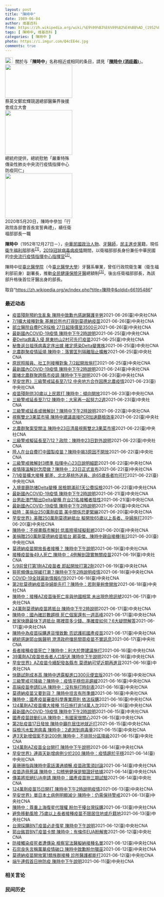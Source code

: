 ```yaml
---
layout: post
title: "陳時中"
date: 1989-06-04
author: 维基百科
from: https://zh.wikipedia.org/wiki/%E9%99%B3%E6%99%82%E4%B8%AD_(1952%E5%B9%B4)
tags: [ 陳時中, 维基百科 ]
categories: [ 陳時中 ]
photo: https://i.imgur.com/Q4cEE4e.jpg
comments: true
---
```

<div class="mw-parser-output"><div id="noteTA-54dafe5e" class="noteTA"><div class="noteTA-group"><div data-noteta-group-source="module" data-noteta-group="Medicine"></div></div></div>
<div role="note" class="hatnote navigation-not-searchable"><a href="/wiki/Wikipedia:%E6%B6%88%E6%AD%A7%E4%B9%89" title="Wikipedia:消歧义"><img alt="Disambig gray.svg" src="//upload.wikimedia.org/wikipedia/commons/thumb/5/5f/Disambig_gray.svg/25px-Disambig_gray.svg.png" decoding="async" width="25" height="19" srcset="//upload.wikimedia.org/wikipedia/commons/thumb/5/5f/Disambig_gray.svg/38px-Disambig_gray.svg.png 1.5x, //upload.wikimedia.org/wikipedia/commons/thumb/5/5f/Disambig_gray.svg/50px-Disambig_gray.svg.png 2x" data-file-width="220" data-file-height="168"></a>&nbsp;&nbsp;關於与「<b>陳時中</b>」名称相近或相同的条目，請見「<b><a href="/wiki/%E9%99%B3%E6%99%82%E4%B8%AD_(%E6%B6%88%E6%AD%A7%E7%BE%A9)" class="mw-disambig" title="陳時中 (消歧義)">陳時中 (消歧義)</a></b>」。</div>

<div class="thumb tright"><div class="thumbinner" style="width:222px;"><a href="/wiki/File:%E9%84%AD%E5%AE%8F%E8%BC%9D%E8%88%87%E9%86%AB%E6%94%BF%E4%BA%BA%E5%A3%AB%E5%90%88%E7%85%A7.jpg" class="image"><img alt="" src="//upload.wikimedia.org/wikipedia/commons/thumb/e/e0/%E9%84%AD%E5%AE%8F%E8%BC%9D%E8%88%87%E9%86%AB%E6%94%BF%E4%BA%BA%E5%A3%AB%E5%90%88%E7%85%A7.jpg/220px-%E9%84%AD%E5%AE%8F%E8%BC%9D%E8%88%87%E9%86%AB%E6%94%BF%E4%BA%BA%E5%A3%AB%E5%90%88%E7%85%A7.jpg" decoding="async" width="220" height="110" class="thumbimage" srcset="//upload.wikimedia.org/wikipedia/commons/thumb/e/e0/%E9%84%AD%E5%AE%8F%E8%BC%9D%E8%88%87%E9%86%AB%E6%94%BF%E4%BA%BA%E5%A3%AB%E5%90%88%E7%85%A7.jpg/330px-%E9%84%AD%E5%AE%8F%E8%BC%9D%E8%88%87%E9%86%AB%E6%94%BF%E4%BA%BA%E5%A3%AB%E5%90%88%E7%85%A7.jpg 1.5x, //upload.wikimedia.org/wikipedia/commons/thumb/e/e0/%E9%84%AD%E5%AE%8F%E8%BC%9D%E8%88%87%E9%86%AB%E6%94%BF%E4%BA%BA%E5%A3%AB%E5%90%88%E7%85%A7.jpg/440px-%E9%84%AD%E5%AE%8F%E8%BC%9D%E8%88%87%E9%86%AB%E6%94%BF%E4%BA%BA%E5%A3%AB%E5%90%88%E7%85%A7.jpg 2x" data-file-width="4160" data-file-height="2080"></a>  <div class="thumbcaption"><div class="magnify"><a href="/wiki/File:%E9%84%AD%E5%AE%8F%E8%BC%9D%E8%88%87%E9%86%AB%E6%94%BF%E4%BA%BA%E5%A3%AB%E5%90%88%E7%85%A7.jpg" class="internal" title="放大"></a></div>蔡英文鄭宏輝競選總部醫藥界後援會成立大會</div></div></div>
<div class="thumb tright"><div class="thumbinner" style="width:222px;"><a href="/wiki/File:02.07_%E7%B8%BD%E7%B5%B1%E6%85%B0%E5%8B%89%E3%80%8C%E5%9A%B4%E9%87%8D%E7%89%B9%E6%AE%8A%E5%82%B3%E6%9F%93%E6%80%A7%E8%82%BA%E7%82%8E%E4%B8%AD%E5%A4%AE%E6%B5%81%E8%A1%8C%E7%96%AB%E6%83%85%E6%8C%87%E6%8F%AE%E4%B8%AD%E5%BF%83%E9%98%B2%E7%96%AB%E5%90%8C%E4%BB%81%E3%80%8D_(49500116692).jpg" class="image"><img alt="" src="//upload.wikimedia.org/wikipedia/commons/thumb/9/95/02.07_%E7%B8%BD%E7%B5%B1%E6%85%B0%E5%8B%89%E3%80%8C%E5%9A%B4%E9%87%8D%E7%89%B9%E6%AE%8A%E5%82%B3%E6%9F%93%E6%80%A7%E8%82%BA%E7%82%8E%E4%B8%AD%E5%A4%AE%E6%B5%81%E8%A1%8C%E7%96%AB%E6%83%85%E6%8C%87%E6%8F%AE%E4%B8%AD%E5%BF%83%E9%98%B2%E7%96%AB%E5%90%8C%E4%BB%81%E3%80%8D_%2849500116692%29.jpg/220px-02.07_%E7%B8%BD%E7%B5%B1%E6%85%B0%E5%8B%89%E3%80%8C%E5%9A%B4%E9%87%8D%E7%89%B9%E6%AE%8A%E5%82%B3%E6%9F%93%E6%80%A7%E8%82%BA%E7%82%8E%E4%B8%AD%E5%A4%AE%E6%B5%81%E8%A1%8C%E7%96%AB%E6%83%85%E6%8C%87%E6%8F%AE%E4%B8%AD%E5%BF%83%E9%98%B2%E7%96%AB%E5%90%8C%E4%BB%81%E3%80%8D_%2849500116692%29.jpg" decoding="async" width="220" height="147" class="thumbimage" srcset="//upload.wikimedia.org/wikipedia/commons/thumb/9/95/02.07_%E7%B8%BD%E7%B5%B1%E6%85%B0%E5%8B%89%E3%80%8C%E5%9A%B4%E9%87%8D%E7%89%B9%E6%AE%8A%E5%82%B3%E6%9F%93%E6%80%A7%E8%82%BA%E7%82%8E%E4%B8%AD%E5%A4%AE%E6%B5%81%E8%A1%8C%E7%96%AB%E6%83%85%E6%8C%87%E6%8F%AE%E4%B8%AD%E5%BF%83%E9%98%B2%E7%96%AB%E5%90%8C%E4%BB%81%E3%80%8D_%2849500116692%29.jpg/330px-02.07_%E7%B8%BD%E7%B5%B1%E6%85%B0%E5%8B%89%E3%80%8C%E5%9A%B4%E9%87%8D%E7%89%B9%E6%AE%8A%E5%82%B3%E6%9F%93%E6%80%A7%E8%82%BA%E7%82%8E%E4%B8%AD%E5%A4%AE%E6%B5%81%E8%A1%8C%E7%96%AB%E6%83%85%E6%8C%87%E6%8F%AE%E4%B8%AD%E5%BF%83%E9%98%B2%E7%96%AB%E5%90%8C%E4%BB%81%E3%80%8D_%2849500116692%29.jpg 1.5x, //upload.wikimedia.org/wikipedia/commons/thumb/9/95/02.07_%E7%B8%BD%E7%B5%B1%E6%85%B0%E5%8B%89%E3%80%8C%E5%9A%B4%E9%87%8D%E7%89%B9%E6%AE%8A%E5%82%B3%E6%9F%93%E6%80%A7%E8%82%BA%E7%82%8E%E4%B8%AD%E5%A4%AE%E6%B5%81%E8%A1%8C%E7%96%AB%E6%83%85%E6%8C%87%E6%8F%AE%E4%B8%AD%E5%BF%83%E9%98%B2%E7%96%AB%E5%90%8C%E4%BB%81%E3%80%8D_%2849500116692%29.jpg/440px-02.07_%E7%B8%BD%E7%B5%B1%E6%85%B0%E5%8B%89%E3%80%8C%E5%9A%B4%E9%87%8D%E7%89%B9%E6%AE%8A%E5%82%B3%E6%9F%93%E6%80%A7%E8%82%BA%E7%82%8E%E4%B8%AD%E5%A4%AE%E6%B5%81%E8%A1%8C%E7%96%AB%E6%83%85%E6%8C%87%E6%8F%AE%E4%B8%AD%E5%BF%83%E9%98%B2%E7%96%AB%E5%90%8C%E4%BB%81%E3%80%8D_%2849500116692%29.jpg 2x" data-file-width="2048" data-file-height="1365"></a>  <div class="thumbcaption"><div class="magnify"><a href="/wiki/File:02.07_%E7%B8%BD%E7%B5%B1%E6%85%B0%E5%8B%89%E3%80%8C%E5%9A%B4%E9%87%8D%E7%89%B9%E6%AE%8A%E5%82%B3%E6%9F%93%E6%80%A7%E8%82%BA%E7%82%8E%E4%B8%AD%E5%A4%AE%E6%B5%81%E8%A1%8C%E7%96%AB%E6%83%85%E6%8C%87%E6%8F%AE%E4%B8%AD%E5%BF%83%E9%98%B2%E7%96%AB%E5%90%8C%E4%BB%81%E3%80%8D_(49500116692).jpg" class="internal" title="放大"></a></div>總統府提供，總統慰勉「嚴重特殊傳染性肺炎中央流行疫情指揮中心防疫同仁」</div></div></div>
<div class="thumb tright"><div class="thumbinner" style="width:222px;"><a href="/wiki/File:05.20_%E7%B8%BD%E7%B5%B1%E4%B8%BB%E6%8C%81%E3%80%8C%E8%A1%8C%E6%94%BF%E9%99%A2%E5%89%AF%E9%99%A2%E9%95%B7%E6%9A%A8%E5%90%84%E9%83%A8%E6%9C%83%E9%A6%96%E9%95%B7%E5%AE%A3%E8%AA%93%E5%85%B8%E7%A6%AE%E3%80%8D-%E9%99%B3%E6%99%82%E4%B8%AD.jpg" class="image"><img alt="" src="//upload.wikimedia.org/wikipedia/commons/thumb/a/aa/05.20_%E7%B8%BD%E7%B5%B1%E4%B8%BB%E6%8C%81%E3%80%8C%E8%A1%8C%E6%94%BF%E9%99%A2%E5%89%AF%E9%99%A2%E9%95%B7%E6%9A%A8%E5%90%84%E9%83%A8%E6%9C%83%E9%A6%96%E9%95%B7%E5%AE%A3%E8%AA%93%E5%85%B8%E7%A6%AE%E3%80%8D-%E9%99%B3%E6%99%82%E4%B8%AD.jpg/220px-05.20_%E7%B8%BD%E7%B5%B1%E4%B8%BB%E6%8C%81%E3%80%8C%E8%A1%8C%E6%94%BF%E9%99%A2%E5%89%AF%E9%99%A2%E9%95%B7%E6%9A%A8%E5%90%84%E9%83%A8%E6%9C%83%E9%A6%96%E9%95%B7%E5%AE%A3%E8%AA%93%E5%85%B8%E7%A6%AE%E3%80%8D-%E9%99%B3%E6%99%82%E4%B8%AD.jpg" decoding="async" width="220" height="147" class="thumbimage" srcset="//upload.wikimedia.org/wikipedia/commons/thumb/a/aa/05.20_%E7%B8%BD%E7%B5%B1%E4%B8%BB%E6%8C%81%E3%80%8C%E8%A1%8C%E6%94%BF%E9%99%A2%E5%89%AF%E9%99%A2%E9%95%B7%E6%9A%A8%E5%90%84%E9%83%A8%E6%9C%83%E9%A6%96%E9%95%B7%E5%AE%A3%E8%AA%93%E5%85%B8%E7%A6%AE%E3%80%8D-%E9%99%B3%E6%99%82%E4%B8%AD.jpg/330px-05.20_%E7%B8%BD%E7%B5%B1%E4%B8%BB%E6%8C%81%E3%80%8C%E8%A1%8C%E6%94%BF%E9%99%A2%E5%89%AF%E9%99%A2%E9%95%B7%E6%9A%A8%E5%90%84%E9%83%A8%E6%9C%83%E9%A6%96%E9%95%B7%E5%AE%A3%E8%AA%93%E5%85%B8%E7%A6%AE%E3%80%8D-%E9%99%B3%E6%99%82%E4%B8%AD.jpg 1.5x, //upload.wikimedia.org/wikipedia/commons/thumb/a/aa/05.20_%E7%B8%BD%E7%B5%B1%E4%B8%BB%E6%8C%81%E3%80%8C%E8%A1%8C%E6%94%BF%E9%99%A2%E5%89%AF%E9%99%A2%E9%95%B7%E6%9A%A8%E5%90%84%E9%83%A8%E6%9C%83%E9%A6%96%E9%95%B7%E5%AE%A3%E8%AA%93%E5%85%B8%E7%A6%AE%E3%80%8D-%E9%99%B3%E6%99%82%E4%B8%AD.jpg/440px-05.20_%E7%B8%BD%E7%B5%B1%E4%B8%BB%E6%8C%81%E3%80%8C%E8%A1%8C%E6%94%BF%E9%99%A2%E5%89%AF%E9%99%A2%E9%95%B7%E6%9A%A8%E5%90%84%E9%83%A8%E6%9C%83%E9%A6%96%E9%95%B7%E5%AE%A3%E8%AA%93%E5%85%B8%E7%A6%AE%E3%80%8D-%E9%99%B3%E6%99%82%E4%B8%AD.jpg 2x" data-file-width="2508" data-file-height="1672"></a>  <div class="thumbcaption"><div class="magnify"><a href="/wiki/File:05.20_%E7%B8%BD%E7%B5%B1%E4%B8%BB%E6%8C%81%E3%80%8C%E8%A1%8C%E6%94%BF%E9%99%A2%E5%89%AF%E9%99%A2%E9%95%B7%E6%9A%A8%E5%90%84%E9%83%A8%E6%9C%83%E9%A6%96%E9%95%B7%E5%AE%A3%E8%AA%93%E5%85%B8%E7%A6%AE%E3%80%8D-%E9%99%B3%E6%99%82%E4%B8%AD.jpg" class="internal" title="放大"></a></div>2020年5月20日，陳時中參加「行政院各部會首長宣誓典禮」，續任衛福部部長一職</div></div></div>
<p><b>陳時中</b>（1952年12月27日<span class="useeditintro" title="Template:BLP editintro">－</span>），<a href="/wiki/%E4%B8%AD%E8%8F%AF%E6%B0%91%E5%9C%8B" title="中華民國">中華民國</a><a href="/wiki/%E6%94%BF%E6%B2%BB%E4%BA%BA%E7%89%A9" title="政治人物">政治人物</a>、<a href="/wiki/%E7%89%99%E9%86%AB%E5%B8%AB" class="mw-redirect" title="牙醫師">牙醫師</a>，<a href="/wiki/%E6%B0%91%E4%B8%BB%E9%80%B2%E6%AD%A5%E9%BB%A8" title="民主進步黨">民主進步黨</a>籍，現任<a href="/wiki/%E4%B8%AD%E8%8F%AF%E6%B0%91%E5%9C%8B%E8%A1%9B%E7%94%9F%E7%A6%8F%E5%88%A9%E9%83%A8" title="中華民國衛生福利部">衛生福利部</a>部長<sup id="cite_ref-1" class="reference"><a href="#cite_note-1">[1]</a></sup>，<a href="/wiki/2019%E5%86%A0%E7%8B%80%E7%97%85%E6%AF%92%E7%97%85%E8%87%BA%E7%81%A3%E7%96%AB%E6%83%85" title="2019冠狀病毒病臺灣疫情">2019冠狀病毒病疫情</a>期間，以衛福部部長身份兼任中華民國的<a href="/wiki/%E5%9C%8B%E5%AE%B6%E8%A1%9B%E7%94%9F%E6%8C%87%E6%8F%AE%E4%B8%AD%E5%BF%83%E4%B8%AD%E5%A4%AE%E6%B5%81%E8%A1%8C%E7%96%AB%E6%83%85%E6%8C%87%E6%8F%AE%E4%B8%AD%E5%BF%83" title="國家衛生指揮中心中央流行疫情指揮中心">中央流行疫情指揮中心</a><a href="/wiki/%E6%8C%87%E6%8F%AE%E5%AE%98" title="指揮官">指揮官</a><sup id="cite_ref-2" class="reference"><a href="#cite_note-2">[2]</a></sup>。
</p><p>陳時中從<a href="/wiki/%E8%87%BA%E5%8C%97%E9%86%AB%E5%AD%B8%E9%99%A2" class="mw-redirect" title="臺北醫學院">臺北醫學院</a>（今<a href="/wiki/%E8%87%BA%E5%8C%97%E9%86%AB%E5%AD%B8%E5%A4%A7%E5%AD%B8" title="臺北醫學大學">臺北醫學大學</a>）牙醫系畢業，曾任行政院衛生署（衛生福利部前身）副署長，推動<a href="/wiki/%E5%85%A8%E6%B0%91%E5%81%A5%E5%BA%B7%E4%BF%9D%E9%9A%AA" title="全民健康保險">全民健康保險</a><a href="/wiki/%E7%89%99%E9%86%AB" title="牙醫">牙醫</a>總額制<sup id="cite_ref-3" class="reference"><a href="#cite_note-3">[3]</a></sup>，後出任衛福部部長，為該部升格後首位牙醫出身的部長。
</p>
</div><noscript><img src="//zh.wikipedia.org/wiki/Special:CentralAutoLogin/start?type=1x1" alt="" title="" width="1" height="1" style="border: none; position: absolute;"></noscript>
<div class="printfooter">取自“<a dir="ltr" href="https://zh.wikipedia.org/w/index.php?title=陳時中&amp;oldid=66195486">https://zh.wikipedia.org/w/index.php?title=陳時中&amp;oldid=66195486</a>”</div><div id="recent-news"><h3>最近动态</h3><ul><li><a href="https://nodebe4.github.io/waimei/2021-06-26/%E7%96%AB%E8%8B%97%E6%AE%98%E5%8A%91%E9%A0%90%E7%B4%84%E7%94%9F%E4%BA%82%E8%B1%A1-%E9%99%B3%E6%99%82%E4%B8%AD%E8%87%B4%E6%AD%89%E4%B9%9F%E6%84%9F%E8%AC%9D%E9%86%AB%E8%AD%B7%E8%BE%9B%E5%8B%9E" title="疫苗殘劑預約生亂象 陳時中致歉也感謝醫護辛勞—— 疫情指揮中心25日宣布開放18歲以上民眾預約施打疫苗殘劑，各縣市醫療院所預約電話爆量。指揮中心指揮官陳時中26日表示，造成各界困擾很抱歉，也感謝...">疫苗殘劑預約生亂象 陳時中致歉也感謝醫護辛勞</a><time>2021-06-26</time><a class="tag">(臺)中央社CNA</a></li>
<li><a href="https://nodebe4.github.io/waimei/2021-06-26/7-1%E6%93%B4%E5%A4%A7%E6%8E%A5%E7%A8%AE%E5%B0%8D%E8%B1%A1-%E5%9F%BA%E5%B1%A4%E8%A8%BA%E6%89%80%E4%B9%9F%E6%89%93%E5%BE%97%E5%88%B0%E8%8E%AB%E5%BE%B7%E7%B4%8D%E7%96%AB%E8%8B%97" title="7/1擴大接種對象 基層診所也打得到莫德納疫苗—— 7月1日起武漢肺炎疫苗擴大接種，疫情指揮中心指揮官陳時中26日表示，最新檢驗放行的106萬劑莫德納疫苗將分2批配送，由於解凍後可保存在攝氏2到...">7/1擴大接種對象 基層診所也打得到莫德納疫苗</a><time>2021-06-26</time><a class="tag">(臺)中央社CNA</a></li>
<li><a href="https://nodebe4.github.io/waimei/2021-06-26/%E9%83%A8%E7%AB%8B%E9%86%AB%E9%99%A2%E8%87%AA%E8%B2%BBPCR%E6%8E%A1%E6%AA%A2-27%E6%97%A5%E8%B5%B7%E9%99%8D%E5%83%B9%E8%87%B33500%E5%85%83" title="部立醫院自費PCR採檢 27日起降價至3500元—— 疫情指揮中心指揮官陳時中26日宣布，部立醫院PCR自費採檢費用27日起從新台幣5000元降至3500元，急件7000元降至4500元。圖為醫...">部立醫院自費PCR採檢  27日起降價至3500元</a><time>2021-06-26</time><a class="tag">(臺)中央社CNA</a></li>
<li><a href="https://nodebe4.github.io/waimei/2021-06-25/%E6%9C%80%E6%96%B0%E5%9C%8B%E5%85%A7COVID-19%E7%96%AB%E6%83%85-%E9%99%B3%E6%99%82%E4%B8%AD%E4%B8%8B%E5%8D%882%E6%99%82%E8%AA%AA%E6%98%8E" title="最新國內COVID-19疫情 陳時中下午2時說明—— （中央社記者江慧珺台北26日電）秘魯返台的祖孫感染Delta變異株，相關的屏東計程車司機群聚案正進行基因定序；另指揮中心宣布疫苗殘劑可供18...">最新國內COVID-19疫情 陳時中下午2時說明</a><time>2021-06-25</time><a class="tag">(臺)中央社CNA</a></li>
<li><a href="https://nodebe4.github.io/waimei/2021-06-25/%E6%86%82Delta%E7%97%85%E6%AF%92%E5%85%A5%E4%BE%B5-%E5%B1%8F%E6%9D%B1%E6%9E%8B%E5%B1%B12%E6%9D%91%E5%8F%AF%E5%85%88%E6%89%93%E7%96%AB%E8%8B%97" title="憂Delta病毒入侵 屏東枋山2村可先打疫苗—— 從秘魯返台在屏東縣枋山鄉居檢的祖孫，被證實染Delta變異株，由於枋山鄉同時有7人確診，縣府表示，中央疫情指揮中心指揮官陳時中已同意善餘和楓港2...">憂Delta病毒入侵  屏東枋山2村可先打疫苗</a><time>2021-06-25</time><a class="tag">(臺)中央社CNA</a></li>
<li><a href="https://nodebe4.github.io/waimei/2021-06-25/%E7%A7%98%E9%AD%AF%E8%BF%94%E5%8F%B0%E7%A5%96%E5%AD%AB%E7%97%85%E6%AF%92%E5%AE%9A%E5%BA%8F%E5%87%BA%E7%88%90-%E7%A2%BA%E5%AE%9A%E6%84%9F%E6%9F%93Delta%E8%AE%8A%E7%95%B0%E6%A0%AA" title="秘魯返台祖孫病毒定序出爐 確定感染Delta變異株—— 屏東計程車司機群聚案中，有個案親戚是從秘魯返台的祖孫，指揮中心指揮官陳時中25日表示，據最新基因定序，秘魯祖孫感染的是Delta變異株。（...">秘魯返台祖孫病毒定序出爐 確定感染Delta變異株</a><time>2021-06-25</time><a class="tag">(臺)中央社CNA</a></li>
<li><a href="https://nodebe4.github.io/waimei/2021-06-25/%E5%8C%97%E8%BE%B2%E7%BE%A4%E8%81%9A%E7%96%AB%E6%83%85%E5%BB%B6%E7%87%92-%E9%99%B3%E6%99%82%E4%B8%AD-%E8%90%BD%E5%AF%A6%E5%8C%A1%E5%88%97%E9%9A%94%E9%9B%A2%E9%98%BB%E6%AD%A2%E6%93%B4%E6%95%A3" title="北農群聚疫情延燒 陳時中：落實匡列隔離阻止擴散—— （中央社記者張茗喧、江慧珺台北25日電）北農群聚疫情延燒，中央流行疫情指揮中心指揮官陳時中今天說，除了快速採檢、強化清消，停業攤商一旦出現確診...">北農群聚疫情延燒  陳時中：落實匡列隔離阻止擴散</a><time>2021-06-25</time><a class="tag">(臺)中央社CNA</a></li>
<li><a href="https://nodebe4.github.io/waimei/2021-06-25/%E5%8E%9F%E6%B0%91%E7%85%A7%E6%9C%8D%E5%93%A1-%E7%A4%BE%E5%B7%A5%E5%88%97%E6%8E%A5%E7%A8%AE%E5%B0%8D%E8%B1%A1-7-2%E8%B5%B7%E9%96%8B%E6%94%BE%E6%96%BD%E6%89%93" title="原民照服員、社工列接種對象 7/2起開放施打—— 指揮中心指揮官陳時中25日宣布，決議將原民地區照服員、社工列入第5類接種對象，7月2日起開放預約施打。（中央社檔案照片） （中央社記者張茗喧、江...">原民照服員、社工列接種對象  7/2起開放施打</a><time>2021-06-25</time><a class="tag">(臺)中央社CNA</a></li>
<li><a href="https://nodebe4.github.io/waimei/2021-06-24/%E6%9C%80%E6%96%B0%E5%9C%8B%E5%85%A7COVID-19%E7%96%AB%E6%83%85-%E9%99%B3%E6%99%82%E4%B8%AD%E4%B8%8B%E5%8D%882%E6%99%82%E8%AA%AA%E6%98%8E" title="最新國內COVID-19疫情 陳時中下午2時說明—— 疫情指揮中心指揮官陳時中25日下午2時說明疫情相關事宜。（中央社檔案照片） （中央社記者江慧珺、張茗喧台北25日電）政府採購莫德納疫苗日前到...">最新國內COVID-19疫情 陳時中下午2時說明</a><time>2021-06-24</time><a class="tag">(臺)中央社CNA</a></li>
<li><a href="https://nodebe4.github.io/waimei/2021-06-23/%E5%9C%8D%E5%A0%B5%E5%8C%97%E8%BE%B2%E7%BE%A4%E8%81%9A%E8%B7%A8%E7%B8%A3%E5%B8%82%E7%96%AB%E8%AA%BF-%E9%99%B3%E6%99%82%E4%B8%AD%E4%B8%8B%E5%8D%88%E8%AA%AA%E6%98%8E" title="圍堵北農群聚跨縣市疫調 陳時中下午說明—— （中央社記者陳婕翎台北24日電）台北農產運銷公司武漢肺炎群聚事件，指揮中心要求地方落實市場相關人員跨縣市疫調，並建立跨縣市資訊整合平台，圍堵疫情。指揮...">圍堵北農群聚跨縣市疫調 陳時中下午說明</a><time>2021-06-23</time><a class="tag">(臺)中央社CNA</a></li>
<li><a href="https://nodebe4.github.io/waimei/2021-06-23/%E6%97%A9%E5%AE%89%E4%B8%96%E7%95%8C-%E4%B8%89%E7%B4%9A%E8%AD%A6%E6%88%92%E5%BB%B6%E9%95%B7%E8%87%B37-12-%E4%B8%AD%E5%A4%AE%E5%9C%B0%E6%96%B9%E5%90%88%E4%BD%9C%E5%9B%A0%E6%87%89%E5%8C%97%E8%BE%B2%E7%96%AB%E6%83%85" title="早安世界》三級警戒延長至7/12 中央地方合作因應北農疫情—— 國內COVID-19疫情仍待徹底控制，中央流行疫情指揮中心指揮官陳時中23日公布，全國三級防疫警戒延長實施兩週至7月12日。圖為配...">早安世界》三級警戒延長至7/12 中央地方合作因應北農疫情</a><time>2021-06-23</time><a class="tag">(臺)中央社CNA</a></li>
<li><a href="https://nodebe4.github.io/waimei/2021-06-23/%E7%96%AB%E8%8B%97%E6%AE%98%E5%8A%91%E4%BE%9B30%E6%AD%B2%E4%BB%A5%E4%B8%8A%E6%B0%91%E7%9C%BE%E6%89%93-%E9%99%B3%E6%99%82%E4%B8%AD-%E5%82%BE%E5%90%91%E9%96%8B%E6%94%BE" title="疫苗殘劑供30歲以上民眾打 陳時中：傾向開放—— 為防民眾預約接種疫苗卻爽約，專家建議比照韓國，開放30歲以上民眾預約打殘劑。指揮中心指揮官陳時中坦言，傾向開放。（中央社檔案照片） （中央社記者...">疫苗殘劑供30歲以上民眾打 陳時中：傾向開放</a><time>2021-06-23</time><a class="tag">(臺)中央社CNA</a></li>
<li><a href="https://nodebe4.github.io/waimei/2021-06-23/%E4%B8%89%E7%B4%9A%E8%AD%A6%E6%88%92%E5%BB%B6%E9%95%B7%E8%87%B37-12-%E9%99%B3%E6%99%82%E4%B8%AD-%E5%A4%A7%E5%AE%B6%E5%86%8D%E4%B8%80%E8%B5%B7%E5%8A%AA%E5%8A%9B2%E9%80%B1" title="三級警戒延長至7/12 陳時中：大家再一起努力2週—— 指揮中心指揮官陳時中宣布，全國三級警戒延至7月12日，為此波本土疫情第3度延長警戒期。圖為台北市公園設施拉上封鎖線禁止使用。（中央社檔案照...">三級警戒延長至7/12 陳時中：大家再一起努力2週</a><time>2021-06-23</time><a class="tag">(臺)中央社CNA</a></li>
<li><a href="https://nodebe4.github.io/waimei/2021-06-22/%E4%B8%89%E7%B4%9A%E8%AD%A6%E6%88%92%E5%BB%B6%E9%95%B7%E6%88%96%E5%BE%AE%E8%A7%A3%E5%B0%81-%E9%99%B3%E6%99%82%E4%B8%AD%E4%B8%8B%E5%8D%882%E6%99%82%E8%AA%AA%E6%98%8E" title="三級警戒延長或微解封？陳時中下午2時說明—— （中央社記者陳婕翎台北23日電）國內武漢肺炎疫情平穩，全國防疫第3級警戒將於28日到期，未來將繼續延長2週或部分場域可「微解封」，3級警戒走向備受關...">三級警戒延長或微解封？陳時中下午2時說明</a><time>2021-06-22</time><a class="tag">(臺)中央社CNA</a></li>
<li><a href="https://nodebe4.github.io/waimei/2021-06-22/%E8%A6%96%E5%AF%9F%E9%9B%99%E5%8C%973%E6%9E%9C%E8%8F%9C%E5%B8%82%E5%A0%B4-%E9%99%B3%E6%99%82%E4%B8%AD%E5%BB%BA%E8%AD%B0%E7%9B%B4%E6%8E%A5PCR%E5%8A%A0%E9%80%9F%E7%AF%A9%E6%AA%A2%E6%95%88%E7%8E%87" title="視察雙北3果菜市場 陳時中建議直接PCR加速篩檢效率—— （中央社記者楊淑閔台北23日電）農委會主秘范美玲今天表示，凌晨農委會主委陳吉仲與衛福部部長陳時中確實前往雙北3個果菜市場視察，主要是要確...">視察雙北3果菜市場 陳時中建議直接PCR加速篩檢效率</a><time>2021-06-22</time><a class="tag">(臺)中央社CNA</a></li>
<li><a href="https://nodebe4.github.io/waimei/2021-06-22/%E5%8C%97%E8%BE%B2%E7%BE%A4%E8%81%9A%E6%A1%88%E5%8F%97%E9%97%9C%E6%B3%A8-%E9%99%B3%E6%99%82%E4%B8%AD23%E6%97%A5%E6%B8%85%E6%99%A8%E8%A6%96%E5%AF%9F%E9%9B%99%E5%8C%973%E6%9E%9C%E8%8F%9C%E5%B8%82%E5%A0%B4" title="北農群聚案受關注 陳時中23日清晨視察雙北3果菜市場—— 衛福部醫福會執行長王必勝說，中央流行疫情指揮中心指揮官陳時中（前右2）和農委會主委陳吉仲23日清晨前往雙北3個果菜市場視察感染管制相關措...">北農群聚案受關注 陳時中23日清晨視察雙北3果菜市場</a><time>2021-06-22</time><a class="tag">(臺)中央社CNA</a></li>
<li><a href="https://nodebe4.github.io/waimei/2021-06-22/%E4%B8%89%E7%B4%9A%E8%AD%A6%E6%88%92%E6%93%AC%E5%BB%B6%E9%95%B7%E8%87%B37-12-%E6%94%BF%E9%99%A2-%E9%99%B3%E6%99%82%E4%B8%AD23%E6%97%A5%E5%B0%8D%E5%A4%96%E8%AA%AA%E6%98%8E" title="三級警戒擬延長至7/12？政院：陳時中23日對外說明—— 行政院22日晚間表示，對於全國三級警戒日期是否調整一事，23日將由中央流行疫情指揮中心指揮官陳時中（圖）對外說明。（中央社檔案照片） （...">三級警戒擬延長至7/12？政院：陳時中23日對外說明</a><time>2021-06-22</time><a class="tag">(臺)中央社CNA</a></li>
<li><a href="https://nodebe4.github.io/waimei/2021-06-22/%E9%99%B8%E4%BA%BA%E5%9C%A8%E5%8F%B0%E8%87%AA%E8%B2%BB%E6%89%93%E4%B8%AD%E5%9C%8B%E8%A3%BD%E7%96%AB%E8%8B%97-%E9%99%B3%E6%99%82%E4%B8%AD%E6%8F%AD3%E5%8E%9F%E5%9B%A0%E4%B8%8D%E9%96%8B%E6%94%BE" title="陸人在台自費打中國製疫苗？陳時中揭3原因不開放—— 關於中國大陸人士在台能否自費接種中國疫苗，指揮中心指揮官陳時中22日表示，暫無此規劃。圖為中國科興COVID-19疫苗。（中新社） （中央社記...">陸人在台自費打中國製疫苗？陳時中揭3原因不開放</a><time>2021-06-22</time><a class="tag">(臺)中央社CNA</a></li>
<li><a href="https://nodebe4.github.io/waimei/2021-06-22/%E4%B8%89%E7%B4%9A%E8%AD%A6%E6%88%92%E5%BE%AE%E8%A7%A3%E5%B0%813%E6%A8%99%E6%BA%96-%E6%8C%87%E6%8F%AE%E4%B8%AD%E5%BF%8323%E6%97%A5%E8%AA%AA%E6%98%8E%E7%B4%B0%E7%AF%80" title="三級警戒微解封3標準 指揮中心23日說明細節—— 指揮中心指揮官陳時中22日透露，三級警戒微解封3標準，包含具社會價值、可維持社交距離政策及不會增加人流。圖為受疫情影響暫時歇業的餐廳。（中央社檔...">三級警戒微解封3標準  指揮中心23日說明細節</a><time>2021-06-22</time><a class="tag">(臺)中央社CNA</a></li>
<li><a href="https://nodebe4.github.io/waimei/2021-06-22/%E7%96%AB%E6%83%85%E9%99%8D%E6%BA%AB%E8%A7%A3%E5%B0%81%E6%80%8E%E9%BA%BC%E5%81%9A-%E9%99%B3%E6%99%82%E4%B8%AD-23%E6%97%A5%E6%AD%A3%E5%BC%8F%E5%AE%A3%E5%B8%83" title="疫情降溫解封怎麼做？陳時中：23日正式宣布—— 國內疫情降溫，指揮中心指揮官陳時中22日表示，近期思考以風險高低分區解封，但專家、各縣市首長認為應全國一致，進一步討論後23日宣布。圖為台北長春國...">疫情降溫解封怎麼做？陳時中：23日正式宣布</a><time>2021-06-22</time><a class="tag">(臺)中央社CNA</a></li>
<li><a href="https://nodebe4.github.io/waimei/2021-06-22/7-1%E7%96%AB%E8%8B%97%E6%93%B4%E5%A4%A7%E6%8E%A5%E7%A8%AE-%E9%83%B5%E5%B7%AE-%E5%8C%97%E5%8C%97%E5%9F%BA%E6%A1%83%E5%A4%96%E9%80%81%E5%93%A1-%E9%80%BE65%E6%AD%B2%E9%95%B7%E8%80%85%E5%9D%87%E5%8F%AF%E6%89%93" title="7/1疫苗擴大接種 郵差、北北基桃外送員、逾65歲長者均可打—— 指揮中心指揮官陳時中6月22日宣布，7月1日起擴大疫苗施打對象，包括65歲至74歲長者、曾打第一劑者以及教師、郵差及北北基桃計程...">7/1疫苗擴大接種 郵差、北北基桃外送員、逾65歲長者均可打</a><time>2021-06-22</time><a class="tag">(臺)中央社CNA</a></li>
<li><a href="https://nodebe4.github.io/waimei/2021-06-22/%E5%85%A5%E5%A2%83%E6%99%AE%E7%AF%A9%E9%98%B2%E5%A0%B5Delta%E8%AE%8A%E7%A8%AE-%E5%B1%85%E6%AA%A2%E6%9C%9F%E6%BB%BF%E5%89%8D1%E5%A4%A9%E5%85%AC%E8%B2%BB%E6%8E%A1%E6%AA%A2" title="入境普篩防堵Delta變種 居檢期滿前1天公費採檢—— （中央社記者陳婕翎、張茗喧、江慧珺台北22日電）指揮中心指揮官陳時中今天宣布，即起所有入境者居家檢疫期滿前1天進行公費PCR檢驗，以利圍堵...">入境普篩防堵Delta變種 居檢期滿前1天公費採檢</a><time>2021-06-22</time><a class="tag">(臺)中央社CNA</a></li>
<li><a href="https://nodebe4.github.io/waimei/2021-06-21/%E6%9C%80%E6%96%B0%E5%9C%8B%E5%85%A7COVID-19%E7%96%AB%E6%83%85-%E9%99%B3%E6%99%82%E4%B8%AD%E4%B8%8B%E5%8D%882%E6%99%82%E8%AA%AA%E6%98%8E" title="最新國內COVID-19疫情 陳時中下午2時說明—— （中央社記者陳婕翎台北22日電）國內武漢肺炎疫情延續，昨天新增75例本土個案，是三級警戒首見單日百例以下，今天新增病例數可否維持百例以下備受...">最新國內COVID-19疫情 陳時中下午2時說明</a><time>2021-06-21</time><a class="tag">(臺)中央社CNA</a></li>
<li><a href="https://nodebe4.github.io/waimei/2021-06-21/%E5%8F%B0%E7%94%B7%E8%B5%B4%E6%BE%B3%E9%96%80%E9%A9%97%E5%87%BADelta%E8%AE%8A%E7%A8%AE-%E5%9C%A8%E5%8F%B021%E5%90%8D%E6%8E%A5%E8%A7%B8%E8%80%85%E9%99%B0%E6%80%A7" title="台男赴澳門驗出Delta變種 在台21名接觸者陰性—— 指揮中心指揮官陳時中（圖）21日表示，近日有一名從台灣出境、入境澳門被檢驗陽性個案，證實感染Delta變種病毒。（中央社檔案照片） （中央...">台男赴澳門驗出Delta變種 在台21名接觸者陰性</a><time>2021-06-21</time><a class="tag">(臺)中央社CNA</a></li>
<li><a href="https://nodebe4.github.io/waimei/2021-06-20/%E6%9C%80%E6%96%B0%E5%9C%8B%E5%85%A7COVID-19%E7%96%AB%E6%83%85-%E9%99%B3%E6%99%82%E4%B8%AD%E4%B8%8B%E5%8D%882%E6%99%82%E8%AA%AA%E6%98%8E" title="最新國內COVID-19疫情 陳時中下午2時說明—— （中央社記者陳婕翎台北21日電）國內武漢肺炎疫情持續，台北市士林區某護理之家、台北農產運銷公司出現群聚案，圍堵疫情引關注，中央流行疫情指揮中...">最新國內COVID-19疫情 陳時中下午2時說明</a><time>2021-06-20</time><a class="tag">(臺)中央社CNA</a></li>
<li><a href="https://nodebe4.github.io/waimei/2021-06-20/%E7%B4%90%E6%99%82-%E7%BE%8E%E6%8D%90%E5%8F%B0250%E8%90%AC%E5%8A%91%E7%96%AB%E8%8B%97-%E7%BE%8E%E4%B8%AD%E9%97%9C%E4%BF%82%E6%81%90%E6%9B%B4%E7%B7%8A%E7%B9%83" title="紐時：美捐台250萬劑疫苗 美中關係恐更緊繃—— 紐約時報報導，美國在台灣疫情嚴峻時捐贈250萬劑疫苗，美中緊張關係恐加劇。圖為美國捐贈的250萬劑莫德納疫苗20日抵台，指揮中心指揮官陳時中（右...">紐時：美捐台250萬劑疫苗 美中關係恐更緊繃</a><time>2021-06-20</time><a class="tag">(臺)中央社CNA</a></li>
<li><a href="https://nodebe4.github.io/waimei/2021-06-20/%E6%97%A9%E5%AE%89%E4%B8%96%E7%95%8C-%E7%BE%8E%E8%B4%88250%E8%90%AC%E5%8A%91%E8%8E%AB%E5%BE%B7%E7%B4%8D%E6%8A%B5%E5%8F%B0-%E6%93%AC%E9%96%8B%E6%94%BE65%E6%AD%B2%E4%BB%A5%E4%B8%8A%E9%95%B7%E8%80%85-%E5%AD%95%E5%A9%A6%E6%96%BD%E6%89%93" title="早安世界》美贈250萬劑莫德納抵台 擬開放65歲以上長者、孕婦施打—— 美國捐贈的250萬劑莫德納疫苗20日下午順利運抵桃園國際機場，衛福部長陳時中（右4）與美國在台協會（AIT）台北辦事處處長...">早安世界》美贈250萬劑莫德納抵台 擬開放65歲以上長者、孕婦施打</a><time>2021-06-20</time><a class="tag">(臺)中央社CNA</a></li>
<li><a href="https://nodebe4.github.io/waimei/2021-06-20/%E9%99%B3%E6%99%82%E4%B8%AD-%E4%B8%8D%E8%A6%8F%E7%95%AB%E7%B8%A3%E5%B8%82%E8%A7%A3%E5%B0%81-%E4%BD%8E%E9%A2%A8%E9%9A%AA%E5%A0%B4%E5%9F%9F%E6%93%AC%E9%AC%86%E7%B6%81" title="陳時中：不規畫縣市解封 低風險場域擬鬆綁—— 國內受到COVID-19疫情影響，進入防疫3級警戒狀態，台北市西門町商圈20日下午雖是假日，但外出民眾並不多，業者收起戶外桌椅，暫不開放使用。中央社...">陳時中：不規畫縣市解封 低風險場域擬鬆綁</a><time>2021-06-20</time><a class="tag">(臺)中央社CNA</a></li>
<li><a href="https://nodebe4.github.io/waimei/2021-06-20/%E7%BE%8E%E6%8D%90%E8%B4%88250%E8%90%AC%E5%8A%91%E8%8E%AB%E5%BE%B7%E7%B4%8D%E7%96%AB%E8%8B%97%E6%8A%B5%E5%8F%B0-%E9%85%88%E8%8B%B1%E5%82%91-%E9%99%B3%E6%99%82%E4%B8%AD%E8%A6%AA%E8%87%AA%E6%8E%A5%E6%A9%9F-%E5%BD%B1" title="美捐贈250萬劑莫德納疫苗抵台 酈英傑、陳時中親自接機[影]—— 美國捐贈的250萬劑莫德納疫苗，20日傍晚由華航貨機運抵桃園國際機場，中央流行疫情指揮中心指揮官陳時中（右4），與美國在台協會處...">美捐贈250萬劑莫德納疫苗抵台 酈英傑、陳時中親自接機[影]</a><time>2021-06-20</time><a class="tag">(臺)中央社CNA</a></li>
<li><a href="https://nodebe4.github.io/waimei/2021-06-19/%E8%8E%AB%E5%BE%B7%E7%B4%8D%E7%96%AB%E8%8B%97%E9%96%8B%E6%94%BE%E9%95%B7%E8%80%85%E6%8E%A5%E7%A8%AE-%E9%99%B3%E6%99%82%E4%B8%AD%E4%B8%8B%E5%8D%88%E8%AA%AA%E6%98%8E" title="莫德納疫苗開放長者接種？ 陳時中下午說明—— 美國捐贈的250萬劑莫德納疫苗20日抵台，疫情指揮中心指揮官陳時中下午將舉行記者會說明疫情相關事宜。（中央社檔案照片） （中央社記者陳婕翎台北20日...">莫德納疫苗開放長者接種？ 陳時中下午說明</a><time>2021-06-19</time><a class="tag">(臺)中央社CNA</a></li>
<li><a href="https://nodebe4.github.io/waimei/2021-06-19/%E6%8E%A5%E7%A8%AE%E7%96%AB%E8%8B%97%E5%BE%8C49%E4%BA%BA%E6%AD%BB%E4%BA%A1-%E9%99%B3%E6%99%82%E4%B8%AD-4%E4%BE%8B%E8%A7%A3%E5%89%96%E8%AD%89%E5%AF%A6%E7%84%A1%E9%97%9C%E7%96%AB%E8%8B%97" title="接種疫苗後49人死亡 陳時中：4例解剖證實無關疫苗—— 指揮中心指揮官陳時中說，截至19日共有49人接種疫苗後死亡，初步研判多與時序相關，並非由疫苗導致。圖為接種疫苗的長者壓住手臂觀察疫苗施打後...">接種疫苗後49人死亡 陳時中：4例解剖證實無關疫苗</a><time>2021-06-19</time><a class="tag">(臺)中央社CNA</a></li>
<li><a href="https://nodebe4.github.io/waimei/2021-06-19/5-9%E5%89%8D%E6%9B%BE%E6%89%93%E7%AC%AC1%E5%8A%91AZ%E7%96%AB%E8%8B%97%E8%80%85-%E5%8D%B3%E8%B5%B7%E9%96%8B%E6%94%BE%E6%89%93%E7%AC%AC2%E5%8A%91" title="5/9前曾打第1劑AZ疫苗者 即起開放打第2劑—— 指揮中心指揮官陳時中19日宣布，5月9日前曾接種第一劑AZ疫苗的民眾，即日起開放接種第2劑。圖為醫護人員抽取疫苗準備施打。（中央社檔案照片） ...">5/9前曾打第1劑AZ疫苗者 即起開放打第2劑</a><time>2021-06-19</time><a class="tag">(臺)中央社CNA</a></li>
<li><a href="https://nodebe4.github.io/waimei/2021-06-18/%E7%8C%9D%E6%AD%BB%E9%A0%BB%E5%82%B3%E5%87%BA%E7%8F%BE%E7%B7%A9%E6%89%93%E6%BD%AE-%E9%99%B3%E6%99%82%E4%B8%AD%E4%B8%8B%E5%8D%882%E6%99%82%E8%AA%AA%E6%98%8E%E7%96%AB%E6%83%85" title="猝死頻傳出現緩打潮？陳時中下午2時說明疫情—— （中央社記者江慧珺台北19日電）台灣陸續取得武漢肺炎疫苗後，長者大規模接種，至今出現20餘起猝死，外界憂心緩打潮出現。最新防疫事宜、民間企業採購捐...">猝死頻傳出現緩打潮？陳時中下午2時說明疫情</a><time>2021-06-18</time><a class="tag">(臺)中央社CNA</a></li>
<li><a href="https://nodebe4.github.io/waimei/2021-06-18/COVID-19%E5%85%A8%E7%90%83%E6%9C%80%E6%96%B0%E6%83%85%E5%A0%B16-19" title="COVID-19全球最新情報6/19—— 台灣18日新增187例本土個案，疫情指揮中心指揮官陳時中表示，近日新增確診數都維持在200例以下，1.2萬名確診個案已有56%解除隔離。圖為接種疫苗的長...">COVID-19全球最新情報6/19</a><time>2021-06-18</time><a class="tag">(臺)中央社CNA</a></li>
<li><a href="https://nodebe4.github.io/waimei/2021-06-18/%E7%AC%AC2%E6%89%B9%E8%8E%AB%E5%BE%B7%E7%B4%8D%E7%96%AB%E8%8B%97%E5%AD%95%E5%A9%A6%E8%83%BD%E5%85%88%E6%89%93-%E9%99%B3%E6%99%82%E4%B8%AD-%E8%8B%A5%E5%8A%91%E9%87%8F%E5%A4%A0%E6%9C%83%E9%96%8B%E6%94%BE" title="第2批莫德納疫苗孕婦能先打？陳時中：若劑量夠會開放—— 指揮中心證實，第2批約24萬劑莫德納疫苗18日下午抵台，是否優先提供孕婦接種引發關注。（中央社檔案照片） （中央社記者張茗喧、江慧珺台北1...">第2批莫德納疫苗孕婦能先打？陳時中：若劑量夠會開放</a><time>2021-06-18</time><a class="tag">(臺)中央社CNA</a></li>
<li><a href="https://nodebe4.github.io/waimei/2021-06-17/%E9%99%B3%E6%99%82%E4%B8%AD-%E6%8E%A5%E7%A8%AEAZ%E7%96%AB%E8%8B%97%E5%BE%8C%E6%AD%BB%E4%BA%A1%E7%8E%87%E8%88%87%E4%BB%96%E5%9C%8B%E7%9B%B8%E7%95%B6-%E6%9C%AA%E5%87%BA%E7%8F%BE%E5%8D%B1%E9%9A%AA%E8%A8%8A%E8%99%9F" title="陳時中：接種AZ疫苗後死亡率與他國相當 未出現危險訊號—— 衛福部長陳時中18日說，台灣在不分年齡接種AZ疫苗後的死亡率約為百萬分之20，跟各國比較還在範圍內，未出現危險訊號。圖為16日台北市松...">陳時中：接種AZ疫苗後死亡率與他國相當 未出現危險訊號</a><time>2021-06-17</time><a class="tag">(臺)中央社CNA</a></li>
<li><a href="https://nodebe4.github.io/waimei/2021-06-17/24%E8%90%AC%E5%8A%91%E8%8E%AB%E5%BE%B7%E7%B4%8D%E7%96%AB%E8%8B%97%E5%B0%87%E6%8A%B5%E5%8F%B0-%E9%99%B3%E6%99%82%E4%B8%AD%E4%B8%8B%E5%8D%882%E6%99%82%E8%AA%AA%E6%98%8E" title="24萬劑莫德納疫苗將抵台 陳時中下午2時說明—— （中央社記者江慧珺、張茗喧台北18日電）媒體報導，有批莫德納疫苗將於下午抵台，疫情指揮中心副指揮官陳宗彥上午證實，這批24萬劑疫苗預計下午4時抵...">24萬劑莫德納疫苗將抵台 陳時中下午2時說明</a><time>2021-06-17</time><a class="tag">(臺)中央社CNA</a></li>
<li><a href="https://nodebe4.github.io/waimei/2021-06-17/%E9%99%B3%E6%99%82%E4%B8%AD-%E5%9C%8B%E5%85%A7%E7%A2%BA%E8%A8%BA%E6%95%B8%E8%B6%A8%E7%A9%A9-%E6%AD%BB%E4%BA%A1%E5%80%8B%E6%A1%88%E9%82%84%E6%9C%89%E4%B8%80%E9%80%B1%E9%AB%98%E5%B3%B0" title="陳時中：國內確診數趨穩 死亡個案還有一週高峰—— 立委曾銘宗17日說，每日確診人數約200人、死亡人數約20人，是否為近期常態；衛福部長陳時中說，應該是這樣的狀態，死亡人數還有一週高峰，才會慢慢...">陳時中：國內確診數趨穩 死亡個案還有一週高峰</a><time>2021-06-17</time><a class="tag">(臺)中央社CNA</a></li>
<li><a href="https://nodebe4.github.io/waimei/2021-06-17/%E5%B1%85%E5%AE%B6%E5%BF%AB%E7%AF%A9%E6%9C%80%E5%BF%AB%E4%B8%8B%E9%80%B1%E6%8A%B5%E5%8F%B0-%E5%93%AA%E8%A3%A1%E8%B2%B7%E5%A4%9A%E5%B0%91%E9%8C%A2-%E6%BA%96%E7%A2%BA%E5%BA%A6%E5%A6%82%E4%BD%95-6%E5%A4%A7%E7%96%91%E5%95%8F%E8%A7%A3%E7%AD%94" title="居家快篩最快下週抵台 哪裡買多少錢、準確度如何？6大疑問解答—— 為擴大採檢量能，指揮中心指揮官陳時中喊引進居家快篩，食藥署10天內核准3款居家快篩產品最快下週抵台。（示意圖／圖取自Pixaba...">居家快篩最快下週抵台 哪裡買多少錢、準確度如何？6大疑問解答</a><time>2021-06-17</time><a class="tag">(臺)中央社CNA</a></li>
<li><a href="https://nodebe4.github.io/waimei/2021-06-17/%E9%99%B3%E6%99%82%E4%B8%AD%E7%82%BA%E7%96%AB%E8%8B%97%E6%8E%A1%E8%B3%BC%E9%80%B2%E8%B2%A8%E6%85%A2%E8%87%B4%E6%AD%89-%E5%90%A6%E8%AA%8D%E8%AD%B7%E8%88%AA%E5%9C%8B%E7%94%A2%E7%96%AB%E8%8B%97" title="陳時中為疫苗採購進貨慢致歉 否認護航國產疫苗—— 衛福部長陳時中17日說，對以往的疫苗採購很抱歉，進貨速度事實上慢，但也盡力多方溝通。圖為日本捐贈的AZ疫苗。中央社記者王飛華攝 110年6月16...">陳時中為疫苗採購進貨慢致歉  否認護航國產疫苗</a><time>2021-06-17</time><a class="tag">(臺)中央社CNA</a></li>
<li><a href="https://nodebe4.github.io/waimei/2021-06-17/%E7%B8%BD%E7%B5%B1%E6%84%9F%E8%AC%9D%E9%83%AD%E5%8F%B0%E9%8A%98%E8%81%B2%E6%98%8E-%E6%BE%84%E6%B8%85%E6%94%BF%E5%BA%9C%E6%93%8B%E6%B0%91%E9%96%93%E8%B2%B7%E7%96%AB%E8%8B%97%E4%B8%8D%E5%AF%A6%E8%A8%8A%E6%81%AF" title="總統感謝郭台銘聲明 澄清政府擋民間買疫苗不實訊息—— （中央社台北17日電）鴻海創辦人郭台銘爭取採購國外疫苗捐贈，深夜在臉書表達按照計畫進行，並感謝衛福部長陳時中致電允諾協助。蔡總統說，郭台銘聲...">總統感謝郭台銘聲明 澄清政府擋民間買疫苗不實訊息</a><time>2021-06-17</time><a class="tag">(臺)中央社CNA</a></li>
<li><a href="https://nodebe4.github.io/waimei/2021-06-16/%E9%95%B7%E8%80%85%E6%8E%A5%E7%A8%AE%E7%96%AB%E8%8B%97%E6%AD%BB%E4%BA%A1-%E9%99%B3%E6%99%82%E4%B8%AD-%E5%88%A9%E5%A4%A7%E6%96%BC%E5%BC%8A%E5%BB%BA%E8%AD%B0%E6%96%BD%E6%89%93" title="長者接種疫苗死亡？陳時中：利大於弊建議施打—— 國民黨立委林德福質疑長者接種疫苗後的死亡率很高，衛福部長陳時中說，死亡有各種可能，不能排除跟打疫苗有關，不過整體來說施打疫苗利大於弊，建議要施打。...">長者接種疫苗死亡？陳時中：利大於弊建議施打</a><time>2021-06-16</time><a class="tag">(臺)中央社CNA</a></li>
<li><a href="https://nodebe4.github.io/waimei/2021-06-16/39%E8%90%AC%E5%8A%91AZ%E7%96%AB%E8%8B%97%E4%BE%9D%E9%95%B7%E8%80%85%E4%BA%BA%E5%8F%A3%E9%85%8D%E9%80%81-%E9%99%B3%E6%99%82%E4%B8%AD%E4%B8%8B%E5%8D%88%E8%AA%AA%E6%98%8E" title="39萬劑AZ疫苗依長者人口配送 陳時中下午說明—— （中央社記者陳婕翎台北17日電）日本捐贈AZ疫苗今天起第2次配送，依各縣市75歲以上人口比率，預計配送39萬4800劑，可讓全台75歲以上長者...">39萬劑AZ疫苗依長者人口配送 陳時中下午說明</a><time>2021-06-16</time><a class="tag">(臺)中央社CNA</a></li>
<li><a href="https://nodebe4.github.io/waimei/2021-06-16/%E6%97%A9%E5%AE%89%E4%B8%96%E7%95%8C-AZ%E7%96%AB%E8%8B%97%E4%BB%8A%E7%BA%8C%E9%85%8D%E7%99%BC%E5%90%84%E7%B8%A3%E5%B8%82-%E8%8E%AB%E5%BE%B7%E7%B4%8D%E5%8F%AF%E6%9C%9B%E8%BF%91%E6%9C%9F%E5%86%8D%E9%80%B2%E8%B2%A8" title="早安世界》AZ疫苗今續配發各縣市 莫德納可望近期再進貨—— 疫情指揮中心指揮官陳時中表示，日本所捐124萬劑AZ疫苗15日起擴大接種，全國單日施打超過14萬人次，17日起配送第2批39.4萬劑疫...">早安世界》AZ疫苗今續配發各縣市 莫德納可望近期再進貨</a><time>2021-06-16</time><a class="tag">(臺)中央社CNA</a></li>
<li><a href="https://nodebe4.github.io/waimei/2021-06-16/%E5%BF%AB%E7%AF%A9%E8%A9%A6%E5%8A%91%E6%88%90%E6%9C%AC%E9%AB%98-%E9%99%B3%E6%99%82%E4%B8%AD%E9%80%8F%E9%9C%B2%E6%93%AC%E9%80%B2%E5%8F%A3300%E5%85%83%E4%BE%BF%E5%AE%9C%E7%89%88" title="快篩試劑成本高 陳時中透露擬進口300元便宜版—— 國內疫情延燒，食藥署再收10件居家快篩申請，指揮中心指揮官陳時中透露擬進口300元便宜版快篩。（指揮中心提供) （中央社記者陳婕翎、張茗喧台北...">快篩試劑成本高 陳時中透露擬進口300元便宜版</a><time>2021-06-16</time><a class="tag">(臺)中央社CNA</a></li>
<li><a href="https://nodebe4.github.io/waimei/2021-06-16/%E4%B8%89%E7%B4%9A%E8%AD%A6%E6%88%92%E5%8F%AF%E9%99%8D%E7%B4%9A-%E9%99%B3%E6%99%82%E4%B8%AD-%E7%96%AB%E6%83%85%E5%B9%B3%E7%A9%A9%E4%BD%86%E9%9D%9E%E8%B6%A8%E7%B7%A9" title="三級警戒可降級？陳時中：疫情平穩但非趨緩—— 指揮中心指揮官陳時中16日表示，疫情平穩，但非趨緩，擔心一不注意就復燃。圖為民眾出門戴口罩、面罩加強防疫。（中央社檔案照片） （中央社記者陳婕翎、張...">三級警戒可降級？陳時中：疫情平穩但非趨緩</a><time>2021-06-16</time><a class="tag">(臺)中央社CNA</a></li>
<li><a href="https://nodebe4.github.io/waimei/2021-06-16/%E9%AB%98%E7%AB%AF%E7%96%AB%E8%8B%97%E7%94%B3%E8%AB%8BEUA-%E9%99%B3%E6%99%82%E4%B8%AD-%E6%B2%92%E6%9C%89%E6%96%BD%E6%89%93%E6%99%82%E5%88%BB%E8%A1%A8" title="高端疫苗申請EUA 陳時中：沒有施打時刻表—— 各界關注國產疫苗是否可趕上7月施打，但指揮中心指揮官陳時中表示，沒有施打既定時刻表。（中央社檔案照片） （中央社記者陳婕翎、張茗喧台北16日電）高...">高端疫苗申請EUA  陳時中：沒有施打時刻表</a><time>2021-06-16</time><a class="tag">(臺)中央社CNA</a></li>
<li><a href="https://nodebe4.github.io/waimei/2021-06-16/%E8%8E%AB%E5%BE%B7%E7%B4%8D%E7%96%AB%E8%8B%97%E5%8F%88%E8%A6%81%E5%88%B0%E8%B2%A8-%E9%99%B3%E6%99%82%E4%B8%AD%E5%9D%A6%E8%A8%80%E6%9C%89%E6%89%80%E6%BA%96%E5%82%99" title="莫德納疫苗又要到貨？ 陳時中坦言有所準備—— 指揮中心16日突然宣布，18日起將配送第2批、約7萬3200劑莫德納疫苗到各地施打，有媒體詢問是否代表下批疫苗將抵台。指揮官陳時中坦言有所準備。（中...">莫德納疫苗又要到貨？ 陳時中坦言有所準備</a><time>2021-06-16</time><a class="tag">(臺)中央社CNA</a></li>
<li><a href="https://nodebe4.github.io/waimei/2021-06-16/%E9%99%B3%E6%99%82%E4%B8%AD-%E5%9C%8B%E7%94%A2%E7%96%AB%E8%8B%97%E5%AF%A9%E6%9F%A5%E7%A7%91%E5%AD%B8%E5%B0%88%E6%A5%AD%E5%8E%9F%E5%89%87-%E4%BE%9D%E6%B3%95%E6%8E%A1%E8%B3%BC" title="陳時中：國產疫苗審查科學專業原則 依法採購—— 近日各界頻傳國產疫苗審查疑慮，指揮中心指揮官陳時中16日強調，國產疫苗審查皆以科學、專業為原則，並依法規程序採購。（示意圖／圖取自Unsplash...">陳時中：國產疫苗審查科學專業原則 依法採購</a><time>2021-06-16</time><a class="tag">(臺)中央社CNA</a></li>
<li><a href="https://nodebe4.github.io/waimei/2021-06-16/124%E8%90%AC%E5%8A%91AZ%E7%96%AB%E8%8B%97%E6%93%B4%E5%A4%A7%E6%8E%A5%E7%A8%AE-15%E6%97%A5%E6%96%BD%E6%89%93%E9%80%BE14%E8%90%AC%E4%BA%BA%E6%AC%A1" title="124萬劑AZ疫苗擴大接種 15日施打逾14萬人次—— 疫情指揮中心指揮官陳時中表示，日本所捐124萬劑AZ疫苗15日起擴大接種，全國單日施打超過14萬人次。圖為15日長者接種AZ疫苗。（中央社...">124萬劑AZ疫苗擴大接種 15日施打逾14萬人次</a><time>2021-06-16</time><a class="tag">(臺)中央社CNA</a></li>
<li><a href="https://nodebe4.github.io/waimei/2021-06-15/%E6%9C%80%E6%96%B0%E5%9C%8B%E5%85%A7COVID-19%E7%96%AB%E6%83%85-%E9%99%B3%E6%99%82%E4%B8%AD%E4%B8%8B%E5%8D%882%E6%99%82%E8%AA%AA%E6%98%8E" title="最新國內COVID-19疫情 陳時中下午2時說明—— 疫情指揮中心指揮官陳時中16日下午舉行記者會說明疫情相關事宜。（中央社檔案照片） （中央社記者陳婕翎台北16日電）日本捐贈124萬劑AZ疫苗...">最新國內COVID-19疫情 陳時中下午2時說明</a><time>2021-06-15</time><a class="tag">(臺)中央社CNA</a></li>
<li><a href="https://nodebe4.github.io/waimei/2021-06-15/%E5%9C%8B%E7%94%A2%E7%96%AB%E8%8B%97%E5%95%9F%E5%8B%95EUA-%E9%99%B3%E6%99%82%E4%B8%AD-%E6%9C%89%E5%9C%8B%E5%AE%B6%E5%BE%88%E9%97%9C%E5%BF%83" title="國產疫苗啟動EUA 陳時中：有國家很關心—— （中央社記者張茗喧、陳婕翎、江慧珺台北15日電）台灣研發的武漢肺炎疫苗二期試驗解盲，進入申請緊急使用授權（EUA）階段。指揮中心指揮官陳時中今天表示...">國產疫苗啟動EUA  陳時中：有國家很關心</a><time>2021-06-15</time><a class="tag">(臺)中央社CNA</a></li>
<li><a href="https://nodebe4.github.io/waimei/2021-06-15/%E7%AC%AC2%E6%89%B9%E7%96%AB%E8%8B%9717%E6%97%A5%E7%99%BC%E6%94%BE-%E9%99%B3%E6%99%82%E4%B8%AD%E7%B1%B2%E5%9C%A8%E5%B1%85%E4%BD%8F%E5%9C%B0%E5%B0%B1%E8%BF%91%E6%89%93" title="第2批疫苗17日發放 陳時中籲在居住地就近打—— 全台各縣市15日開始大規模施打COVID-19疫苗，新北市的新莊體育館接種站人流順暢，醫護人員依序替年長者接種AZ疫苗。中央社記者王騰毅攝 11...">第2批疫苗17日發放 陳時中籲在居住地就近打</a><time>2021-06-15</time><a class="tag">(臺)中央社CNA</a></li>
<li><a href="https://nodebe4.github.io/waimei/2021-06-15/%E6%8E%A1%E6%AA%A2%E6%B1%A1%E6%B0%B4%E7%9B%A3%E6%B8%AC%E7%97%85%E6%AF%92-%E9%99%B3%E6%99%82%E4%B8%AD-2%E8%99%95%E6%B8%AC%E5%88%B0%E7%97%85%E6%AF%92%E9%87%8F" title="採檢污水監測病毒 陳時中：2處測到病毒量—— （中央社記者江慧珺、陳婕翎、張茗喧台北15日電）武漢肺炎疫情肆虐全球，國外有利用下水道污水監測病毒，取得社區感染訊息。對此，指揮官陳時中今天證實，已...">採檢污水監測病毒 陳時中：2處測到病毒量</a><time>2021-06-15</time><a class="tag">(臺)中央社CNA</a></li>
<li><a href="https://nodebe4.github.io/waimei/2021-06-15/%E9%80%A33%E5%A4%A9%E6%96%B0%E5%A2%9E%E5%80%8B%E6%A1%88%E4%B8%8D%E5%88%B0200%E4%BE%8B-%E9%99%B3%E6%99%82%E4%B8%AD-%E4%B8%8D%E6%8E%92%E9%99%A4%E5%88%86%E5%8D%80%E9%99%8D%E7%B4%9A" title="連3天新增個案不到200例 陳時中：不排除分區降級—— （中央社記者陳婕翎、張茗喧、江慧珺台北15日電）自三級警戒以來，國內今天迎來連續第3天單日新增武漢肺炎個案數降到200例以下，指揮中心指揮...">連3天新增個案不到200例 陳時中：不排除分區降級</a><time>2021-06-15</time><a class="tag">(臺)中央社CNA</a></li>
<li><a href="https://nodebe4.github.io/waimei/2021-06-14/124%E8%90%AC%E5%8A%91AZ%E7%96%AB%E8%8B%97%E5%85%A8%E5%8F%B0%E9%96%8B%E6%89%93-%E9%99%B3%E6%99%82%E4%B8%AD%E4%B8%8B%E5%8D%88%E8%AA%AA%E6%98%8E" title="124萬劑AZ疫苗全台開打 陳時中下午說明—— （中央社記者陳婕翎台北15日電）國內武漢肺炎疫情升溫，疫苗是阻絕傳播重要武器，日本捐贈近124萬劑AZ疫苗今天起全台開打，75歲以上長者是施打對象...">124萬劑AZ疫苗全台開打 陳時中下午說明</a><time>2021-06-14</time><a class="tag">(臺)中央社CNA</a></li>
<li><a href="https://nodebe4.github.io/waimei/2021-06-14/%E6%97%A9%E5%AE%89%E4%B8%96%E7%95%8C-%E9%80%A3%E5%85%A9%E5%A4%A9%E6%96%B0%E5%A2%9E%E7%97%85%E4%BE%8B%E5%B0%91%E6%96%BC200-%E9%99%B3%E6%99%82%E4%B8%AD-%E7%96%AB%E6%83%85%E8%B6%A8%E6%96%BC%E5%B9%B3%E7%A9%A9" title="早安世界》連兩天新增病例少於200 陳時中：疫情趨於平穩—— 全台各縣市政府15日正式開始為高齡民眾施打AZ疫苗，醫師指出長者接種的好處大於風險，若服用慢性病藥物，不需要為接種而停藥。（中央社檔...">早安世界》連兩天新增病例少於200 陳時中：疫情趨於平穩</a><time>2021-06-14</time><a class="tag">(臺)中央社CNA</a></li>
<li><a href="https://nodebe4.github.io/waimei/2021-06-14/%E9%BB%83%E7%8F%8A%E7%8F%8A%E6%8C%87%E8%88%87%E9%99%B3%E6%99%82%E4%B8%AD%E9%9B%BB%E8%A9%B1%E6%BA%9D%E9%80%9A%E9%A0%86%E6%9A%A2-%E7%96%AB%E8%8B%97%E6%94%BF%E7%AD%96%E9%A0%88%E8%A8%8E%E8%AB%96" title="黃珊珊指與陳時中電話溝通順暢 疫苗政策須討論—— 台北市副市長黃珊珊（圖）14日表示，與中央疫情指揮官陳時中電話溝通很順暢，但地方政府面對民眾質疑疫苗政策，希望可以趕緊跟市民解釋怎麼才打得到。（...">黃珊珊指與陳時中電話溝通順暢 疫苗政策須討論</a><time>2021-06-14</time><a class="tag">(臺)中央社CNA</a></li>
<li><a href="https://nodebe4.github.io/waimei/2021-06-14/%E7%96%AB%E8%8B%97%E9%80%A0%E5%86%8A%E6%83%B9%E8%AD%B0-%E9%99%B3%E6%99%82%E4%B8%AD-%E5%8B%BE%E7%A8%BD%E5%8B%9E%E5%81%A5%E4%BF%9D%E6%98%AF%E9%A9%97%E8%AD%89%E5%A5%BD%E4%BE%9D%E6%93%9A" title="疫苗造冊惹議 陳時中：勾稽勞健保是驗證好依據—— （中央社記者陳婕翎、江慧珺台北14日電）台北市驗光師公會近日提出逾600人武漢肺炎疫苗接種名冊，遭質疑都是眼鏡行員工，疫苗造冊惹議。指揮中心指揮...">疫苗造冊惹議  陳時中：勾稽勞健保是驗證好依據</a><time>2021-06-14</time><a class="tag">(臺)中央社CNA</a></li>
<li><a href="https://nodebe4.github.io/waimei/2021-06-14/%E5%82%B3%E7%BE%8E%E5%B0%87%E6%8B%92%E7%B5%95EUA%E7%94%B3%E8%AB%8B-%E9%99%B3%E6%99%82%E4%B8%AD-%E5%9C%8B%E7%94%A2%E7%96%AB%E8%8B%97%E6%8B%9A%E4%B8%89%E6%9C%9F%E8%A9%A6%E9%A9%97" title="傳美將拒絕EUA申請 陳時中：國產疫苗拚三期試驗—— 據傳美國將拒絕受理新武漢肺炎疫苗緊急使用授權，指揮中心指揮官陳時中表示，國產疫苗將透過大規模三期臨床試驗，爭取國際認同。（中央社檔案照片） ...">傳美將拒絕EUA申請 陳時中：國產疫苗拚三期試驗</a><time>2021-06-14</time><a class="tag">(臺)中央社CNA</a></li>
<li><a href="https://nodebe4.github.io/waimei/2021-06-13/124%E8%90%AC%E5%8A%91%E7%96%AB%E8%8B%9715%E6%97%A5%E9%96%8B%E6%89%93-%E9%99%B3%E6%99%82%E4%B8%AD%E4%B8%8B%E5%8D%882%E6%99%82%E8%AA%AA%E6%98%8E%E7%96%AB%E6%83%85" title="124萬劑疫苗15日開打 陳時中下午2時說明疫情—— 中央流行疫情指揮中心指揮官陳時中14日下午2時將在記者會說明疫情相關事宜。（中央社檔案照片） （中央社記者陳婕翎台北14日電）日本捐贈近12...">124萬劑疫苗15日開打 陳時中下午2時說明疫情</a><time>2021-06-13</time><a class="tag">(臺)中央社CNA</a></li>
<li><a href="https://nodebe4.github.io/waimei/2021-06-13/%E6%97%A9%E5%AE%89%E4%B8%96%E7%95%8C-%E5%96%AE%E6%97%A5%E6%9C%AC%E5%9C%9F%E7%97%85%E4%BE%8B%E6%98%8E%E9%A1%AF%E6%B8%9B%E5%B0%91-%E9%99%B3%E6%99%82%E4%B8%AD-%E4%BB%8D%E9%9C%80%E4%BF%9D%E6%8C%81%E8%AD%A6%E6%88%92" title="早安世界》單日本土病例明顯減少 陳時中：仍需保持警戒—— 中央流行疫情指揮中心宣布，13日國內新增174個本土病例、1例境外移入，是單日本土病例近一個月來首次在200例以內。圖為13日週末午後，...">早安世界》單日本土病例明顯減少 陳時中：仍需保持警戒</a><time>2021-06-13</time><a class="tag">(臺)中央社CNA</a></li>
<li><a href="https://nodebe4.github.io/waimei/2021-06-13/%E9%99%B3%E6%99%82%E4%B8%AD-%E5%B0%8A%E9%87%8D%E4%B8%8A%E6%B5%B7%E5%BE%A9%E6%98%9F%E4%BB%A3%E7%90%86%E6%AC%8A-%E7%9B%BC%E5%8B%BF%E5%B9%B2%E6%93%BE%E5%8F%B0%E7%81%A3%E6%8E%A1%E8%B3%BC" title="陳時中：尊重上海復星代理權 盼勿干擾台灣採購—— 指揮中心指揮官陳時中13日表示，上海復星確實有BNT疫苗代理權，盼勿干擾台灣採購。（圖取自twitter.com/BioNTech_Group）...">陳時中：尊重上海復星代理權 盼勿干擾台灣採購</a><time>2021-06-13</time><a class="tag">(臺)中央社CNA</a></li>
<li><a href="https://nodebe4.github.io/waimei/2021-06-13/%E9%81%BF%E5%85%8D%E7%A7%BB%E5%8B%95%E9%A2%A8%E9%9A%AA-75%E6%AD%B2%E4%BB%A5%E4%B8%8A%E9%95%B7%E8%80%85%E6%8E%A5%E7%A8%AE%E7%96%AB%E8%8B%97%E4%B8%8D%E9%99%90%E5%B1%85%E4%BD%8F%E5%9C%B0%E6%88%96%E6%88%B6%E7%B1%8D%E5%9C%B0" title="避免移動風險 75歲以上長者接種疫苗不限居住地或戶籍地—— 中央流行疫情指揮中心指揮官陳時中13日提醒，為避免移動風險，75歲以上長者不限居住地或戶籍地，均可就近接種疫苗。（中央社檔案照片） （...">避免移動風險 75歲以上長者接種疫苗不限居住地或戶籍地</a><time>2021-06-13</time><a class="tag">(臺)中央社CNA</a></li>
<li><a href="https://nodebe4.github.io/waimei/2021-06-12/%E5%8F%B0%E7%81%A3%E6%8E%A1%E8%B3%BCBNT%E7%96%AB%E8%8B%97%E5%BF%85%E8%B5%B0%E5%BE%A9%E6%98%9F-%E9%99%B3%E6%99%82%E4%B8%AD%E4%B8%8B%E5%8D%88%E8%AA%AA%E6%98%8E" title="台灣採購BNT疫苗必走復星 陳時中下午說明—— （中央社記者陳婕翎台北13日電）據陸媒報導，中國上海復星醫藥公司在股東大會表示，台灣民間或官方採購德國BNT疫苗，都必須透過復星，此言一出引發關注...">台灣採購BNT疫苗必走復星 陳時中下午說明</a><time>2021-06-12</time><a class="tag">(臺)中央社CNA</a></li>
<li><a href="https://nodebe4.github.io/waimei/2021-06-12/%E9%83%AD%E5%8F%B0%E9%8A%98%E8%B2%B7BNT%E7%96%AB%E8%8B%97%E5%8D%A1%E9%97%9C-%E9%99%B3%E6%99%82%E4%B8%AD-%E6%9C%89%E6%A2%9D%E4%BB%B6EUA%E7%9B%BC%E8%A7%A3%E5%A5%97" title="郭台銘買BNT疫苗卡關 陳時中：有條件EUA盼解套—— 指揮中心指揮官陳時中12日透露，鴻海創辦人郭台銘進口BNT疫苗卡關關鍵為台灣要求原廠供貨證明才給EUA，但原廠卻要求先有EUA才給供貨證明...">郭台銘買BNT疫苗卡關 陳時中：有條件EUA盼解套</a><time>2021-06-12</time><a class="tag">(臺)中央社CNA</a></li>
<li><a href="https://nodebe4.github.io/waimei/2021-06-12/%E9%98%B2%E6%8E%A5%E8%A7%B8%E6%9F%93%E7%96%AB%E6%AD%BB%E8%80%85%E9%81%AD%E5%82%B3%E6%9F%93-%E6%AA%A2%E5%AF%9F%E5%AE%98%E6%B3%95%E9%86%AB%E6%93%AC%E7%B4%8D%E6%8E%A5%E7%A8%AE%E5%90%8D%E5%96%AE" title="防接觸染疫死者遭傳染 檢察官法醫擬納接種名單—— 疫情指揮中心指揮官陳時中12日表示，考量檢察官、法醫等人員可能直接接觸染疫個案死者，近日將盤點納入接種名單。圖為醫護人員進行疫苗接種前置作業。中...">防接觸染疫死者遭傳染 檢察官法醫擬納接種名單</a><time>2021-06-12</time><a class="tag">(臺)中央社CNA</a></li>
<li><a href="https://nodebe4.github.io/waimei/2021-06-12/%E7%9F%B3%E5%B4%87%E8%89%AF%E5%A4%B1%E8%A8%80%E7%A8%B1%E8%90%AC%E8%8F%AF%E7%96%AB%E6%83%85%E7%A0%B4%E5%8F%A3-%E9%99%B3%E6%99%82%E4%B8%AD%E8%87%B4%E6%AD%89%E7%9B%BC%E5%8B%BF%E7%8D%B5%E5%B7%AB" title="石崇良失言稱萬華疫情破口 陳時中致歉盼勿獵巫—— 衛福部次長石崇良（圖）11日失言，指這次武漢肺炎本土疫情破口在萬華惹議，疫情指揮中心指揮官陳時中12日致歉，強調沒人願意染疫或傳染給他人。（中央...">石崇良失言稱萬華疫情破口 陳時中致歉盼勿獵巫</a><time>2021-06-12</time><a class="tag">(臺)中央社CNA</a></li>
<li><a href="https://nodebe4.github.io/waimei/2021-06-12/%E8%8E%AB%E5%BE%B7%E7%B4%8D%E7%96%AB%E8%8B%97%E9%96%8B%E6%94%BE%E7%AC%AC1%E9%A1%9E%E6%97%8F%E7%BE%A4%E6%8E%A5%E7%A8%AE-%E8%A8%BA%E6%89%80%E9%86%AB%E8%AD%B7%E9%83%BD%E8%83%BD%E6%89%93" title="莫德納疫苗開放第1類族群接種 診所醫護都能打—— 指揮中心指揮官陳時中宣布，12日起開放所有第1類對象接種莫德納疫苗，包含醫院、診所等執業登記醫事人員、非醫事工作人員。（中央社檔案照片） （中央...">莫德納疫苗開放第1類族群接種  診所醫護都能打</a><time>2021-06-12</time><a class="tag">(臺)中央社CNA</a></li>
<li><a href="https://nodebe4.github.io/waimei/2021-06-11/%E7%AB%AF%E5%8D%88%E9%80%A3%E5%81%87%E9%A6%96%E6%97%A5%E6%8B%9A%E9%98%B2%E7%96%AB-%E9%99%B3%E6%99%82%E4%B8%AD%E4%B8%8B%E5%8D%88%E8%AA%AA%E6%98%8E" title="端午連假首日拚防疫 陳時中下午說明—— （中央社記者江慧珺台北12日電）端午連假今天開始，指揮中心推估疫情雖有反轉跡象，但仍不可鬆懈；而日本捐贈近124萬劑AZ疫苗，最快今天可接種，最新疫情與疫...">端午連假首日拚防疫 陳時中下午說明</a><time>2021-06-11</time><a class="tag">(臺)中央社CNA</a></li>
</ul></div><div id="open-opinion"><h3>相关言论</h3><ul></ul></div><div id="mjls-record"><h3>民间历史</h3><ul></ul></div>